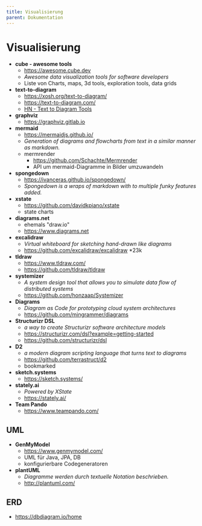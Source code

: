 ```yaml
---
title: Visualisierung
parent: Dokumentation
---
```


# Visualisierung

- **cube - awesome tools**
  - <https://awesome.cube.dev>
  - *Awesome data visualization tools for software developers*
  - Liste von Charts, maps, 3d tools, exploration tools, data grids
- **text-to-diagram**
  - <https://xosh.org/text-to-diagram/>
  - <https://text-to-diagram.com/>
  - [HN - Text to Diagram Tools](https://news.ycombinator.com/item?id=33818511)
- **graphviz**
  - <https://graphviz.gitlab.io>
- **mermaid**
  - <https://mermaidjs.github.io/>
  - *Generation of diagrams and flowcharts from text in a similar manner as markdown.*
  - mermrender
    - https://github.com/Schachte/Mermrender
    - API um mermaid-Diagramme in Bilder umzuwandeln
- **spongedown**
  - <https://ivanceras.github.io/spongedown/>
  - *Spongedown is a wraps of markdown with to multiple funky features added.*
- **xstate**
  - <https://github.com/davidkpiano/xstate>
  - state charts
- **diagrams.net**
  - ehemals "draw.io" 
  - <https://www.diagrams.net>
- **excalidraw**
  - *Virtual whiteboard for sketching hand-drawn like diagrams*
  - <https://github.com/excalidraw/excalidraw> *23k
- **tldraw**
  - <https://www.tldraw.com/>
  - <https://github.com/tldraw/tldraw>
- **systemizer**
  - *A system design tool that allows you to simulate data flow of distributed systems*
  - <https://github.com/honzaap/Systemizer>
- **Diagrams**
  - *Diagram as Code for prototyping cloud system architectures*
  - <https://github.com/mingrammer/diagrams>
- **Structurizr DSL**
  - *a way to create Structurizr software architecture models*
  - <https://structurizr.com/dsl?example=getting-started> 
  - <https://github.com/structurizr/dsl>
- **D2**
  - *a modern diagram scripting language that turns text to diagrams* 
  - <https://github.com/terrastruct/d2>
  - <span>bookmarked</span>
- **sketch.systems**
  - <https://sketch.systems/>
- **stately.ai**
  - *Powered by XState* 
  - <https://stately.ai/>
- **Team Pando**
  - <https://www.teampando.com/> 


## UML
- **GenMyModel**
  - <https://www.genmymodel.com/>
  - UML für Java, JPA, DB
  - konfigurierbare Codegeneratoren
- **plantUML**
  - *Diagramme werden durch textuelle Notation beschrieben.*
  - <http://plantuml.com/>


## ERD
- <https://dbdiagram.io/home>
